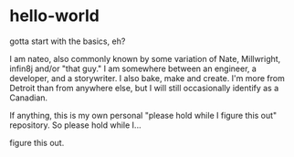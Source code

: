 # hello-world
gotta start with the basics, eh?

I am nateo, also commonly known by some variation of Nate, Millwright, infin8j and/or "that guy."
I am somewhere between an engineer, a developer, and a storywriter. I also bake, make and create.
I'm more from Detroit than from anywhere else, but I will still occasionally identify as a Canadian.

If anything, this is my own personal "please hold while I figure this out" repository. So please hold while I...

figure this out.